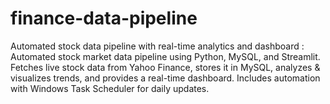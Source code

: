 # finance-data-pipeline
Automated stock data pipeline with real-time analytics and dashboard : Automated stock market data pipeline using Python, MySQL, and Streamlit. Fetches live stock data from Yahoo Finance, stores it in MySQL, analyzes &amp; visualizes trends, and provides a real-time dashboard. Includes automation with Windows Task Scheduler for daily updates.
